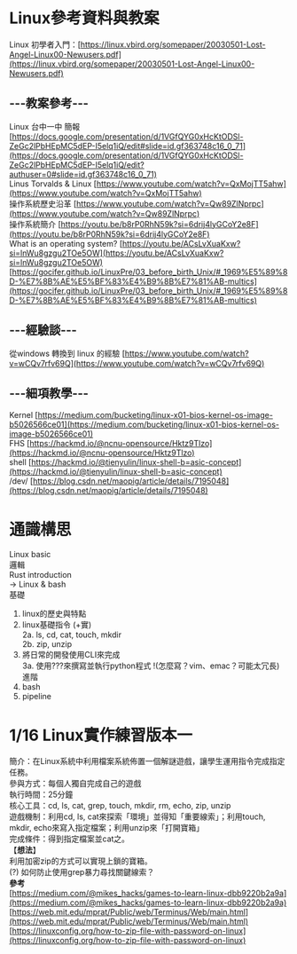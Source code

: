 # Linux參考資料與教案
Linux 初學者入門：[https://linux.vbird.org/somepaper/20030501-Lost-Angel-Linux00-Newusers.pdf](https://linux.vbird.org/somepaper/20030501-Lost-Angel-Linux00-Newusers.pdf)
## ---教案參考---  
Linux 台中一中 簡報 [https://docs.google.com/presentation/d/1VGfQYG0xHcKtODSl-ZeGc2lPbHEpMC5dEP-I5elq1iQ/edit#slide=id.gf363748c16_0_71](https://docs.google.com/presentation/d/1VGfQYG0xHcKtODSl-ZeGc2lPbHEpMC5dEP-I5elq1iQ/edit?authuser=0#slide=id.gf363748c16_0_71)  
Linus Torvalds & Linux [https://www.youtube.com/watch?v=QxMojTT5ahw](https://www.youtube.com/watch?v=QxMojTT5ahw)  
操作系統歷史沿革 [https://www.youtube.com/watch?v=Qw89ZlNprpc](https://www.youtube.com/watch?v=Qw89ZlNprpc)  
操作系統簡介 [https://youtu.be/b8rP0RhN59k?si=6drij4lyGCoY2e8F](https://youtu.be/b8rP0RhN59k?si=6drij4lyGCoY2e8F)  
What is an operating system? [https://youtu.be/ACsLvXuaKxw?si=lnWu8gzgu2TOe5OW](https://youtu.be/ACsLvXuaKxw?si=lnWu8gzgu2TOe5OW)  
[https://gocifer.github.io/LinuxPre/03_before_birth_Unix/#_1969%E5%89%8D-%E7%8B%AE%E5%BF%83%E4%B9%8B%E7%81%AB-multics](https://gocifer.github.io/LinuxPre/03_before_birth_Unix/#_1969%E5%89%8D-%E7%8B%AE%E5%BF%83%E4%B9%8B%E7%81%AB-multics)  
  
## ---經驗談---  
從windows 轉換到 linux 的經驗 [https://www.youtube.com/watch?v=wCQv7rfv69Q](https://www.youtube.com/watch?v=wCQv7rfv69Q)  
  
## ---細項教學---  
Kernel [https://medium.com/bucketing/linux-x01-bios-kernel-os-image-b5026566ce01](https://medium.com/bucketing/linux-x01-bios-kernel-os-image-b5026566ce01)  
FHS [https://hackmd.io/@ncnu-opensource/Hktz9Tlzo](https://hackmd.io/@ncnu-opensource/Hktz9Tlzo)  
shell [https://hackmd.io/@tienyulin/linux-shell-b=asic-concept](https://hackmd.io/@tienyulin/linux-shell-b=asic-concept)  
/dev/ [https://blog.csdn.net/maopig/article/details/7195048](https://blog.csdn.net/maopig/article/details/7195048)



# 通識構思
Linux basic  
邏輯  
Rust introduction  
-> Linux & bash  
基礎  
1. linux的歷史與特點  
2. linux基礎指令 (+實)  
2a. ls, cd, cat, touch, mkdir  
2b. zip, unzip  
3. 將日常的開發使用CLI來完成  
3a. 使用???來撰寫並執行python程式 !(怎麼寫？vim、emac？可能太冗長)  
進階  
4. bash  
5. pipeline  

# 1/16 Linux實作練習版本一
簡介：在Linux系統中利用檔案系統佈置一個解謎遊戲，讓學生運用指令完成指定任務。  
參與方式：每個人獨自完成自己的遊戲  
執行時間：25分鐘  
核心工具：cd, ls, cat, grep, touch, mkdir, rm, echo, zip, unzip  
遊戲機制：利用cd, ls, cat來探索「環境」並得知「重要線索」；利用touch, mkdir, echo來寫入指定檔案；利用unzip來「打開寶箱」  
完成條件：得到指定檔案並cat之。  
【**想法**】  
利用加密zip的方式可以實現上鎖的寶箱。  
(?) 如何防止使用grep暴力尋找關鍵線索？  
**參考**  
[https://medium.com/@mikes_hacks/games-to-learn-linux-dbb9220b2a9a](https://medium.com/@mikes_hacks/games-to-learn-linux-dbb9220b2a9a)  
[https://web.mit.edu/mprat/Public/web/Terminus/Web/main.html](https://web.mit.edu/mprat/Public/web/Terminus/Web/main.html)  
[https://linuxconfig.org/how-to-zip-file-with-password-on-linux](https://linuxconfig.org/how-to-zip-file-with-password-on-linux)